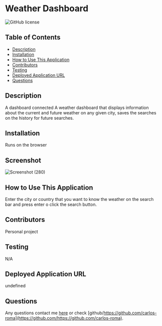 # Weather Dashboard
  ![GitHub license](https://img.shields.io/badge/license-MIT-blue.svg)
  
  ## Table of Contents
  * [Description](#description)
  * [Installation](#installation)
  * [How to Use This Application](#How-to-use-this-application)
  * [Contributors](#contributors)
  * [Testing](#testing)
  * [Deployed Application URL](#Deployed-application-url)
  * [Questions](#questions)
  
  ## Description
  A dashboard connected A weather dashboard that displays information about the current and future weather on any given city, saves the searches on the history for future searches.
  
  ## Installation
  Runs on the browser
  
  ## Screenshot 
  ![Screenshot (280)](https://github.com/carlos-roma/Weather_dashboard/assets/68045584/7751fe3f-2f9f-4050-bb7c-664065ebc9b7)

  ## How to Use This Application
  Enter the city or country that you want to know the weather on the search bar and press enter o click the search button.
  
  ## Contributors
  Personal project
  
  ## Testing
  N/A
  
  ## Deployed Application URL
  undefined
  

  
  ## Questions
  Any questions contact me [here](mailto:adrianc.rm0@gmail.com) or check [github/https://github.com/carlos-roma](https://github.com/https://github.com/carlos-roma).
  
